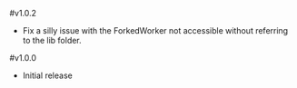 #v1.0.2
-	Fix a silly issue with the ForkedWorker not accessible without referring to the lib folder.

#v1.0.0
-	Initial release

